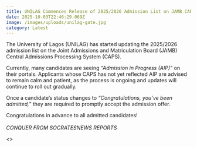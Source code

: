 ```yaml
---
title: UNILAG Commences Release of 2025/2026 Admission List on JAMB CAPS
date: 2025-10-03T22:46:29.069Z
image: /images/uploads/unilag-gate.jpg
category: Latest
---
```

The University of Lagos (UNILAG) has started updating the 2025/2026 admission list on the Joint Admissions and Matriculation Board (JAMB) Central Admissions Processing System (CAPS).

Currently, many candidates are seeing *“Admission in Progress (AIP)”* on their portals. Applicants whose CAPS has not yet reflected AIP are advised to remain calm and patient, as the process is ongoing and updates will continue to roll out gradually.

Once a candidate’s status changes to *“Congratulations, you’ve been admitted,”* they are required to promptly accept the admission offer.

Congratulations in advance to all admitted candidates!\
\
*C﻿ONQUER FROM SOCRATESNEWS REPORTS*


*<﻿>*